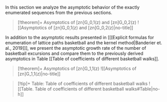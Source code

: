 In this section we analyze the asymptotic behavior of the exactly enumerated sequences from the previous sections.

> [!theorem]+ Asymptotics of [zn]G_0,1(z) and [zn]G_0,2(z)
> ![[Asymptotics of [zn]G_0,1(z) and [zn]G_0,2(z)|no-title]]



In addition to the asymptotic results presented in \[[[Explicit formulas for enumeration of lattice paths basketball and the kernel method|Banderier et. al., 2019]]\], we present the asymptotic growth rate of the number of basketball excursions and compare them to the previously derived asymptotics in Table [[Table of coefficients of different basketball walks]].

> [!theorem]+ Asymptotics of [zn]G_1,1(z)
> ![[Asymptotics of [zn]G_1,1(z)|no-title]]



> [!tip]+ Table: Table of coefficients of different basketball walks
> ![[Table. Table of coefficients of different basketball walks#Table|no-h]]



